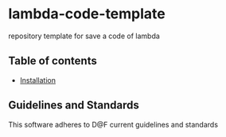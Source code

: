 # lambda-code-template
repository template for save a code of lambda

## Table of contents

- [Installation](doc/installation.md)

## Guidelines and Standards
This software adheres to D@F current guidelines and standards
